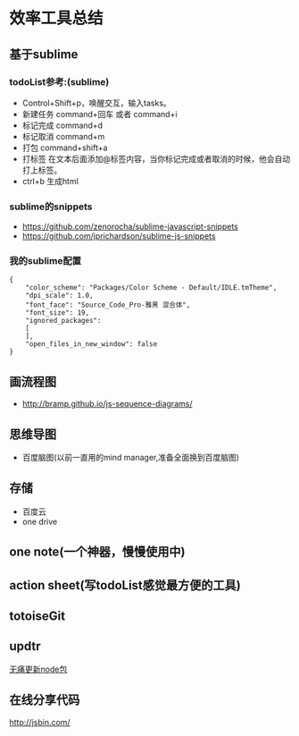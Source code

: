 # 效率工具总结

## 基于sublime

### todoList参考:(sublime)
- Control+Shift+p，唤醒交互，输入tasks。
- 新建任务 command+回车 或者 command+i
- 标记完成 command+d
- 标记取消 command+m
- 打包 command+shift+a
- 打标签 在文本后面添加@标签内容，当你标记完成或者取消的时候，他会自动打上标签。
- ctrl+b 生成html

### sublime的snippets

- https://github.com/zenorocha/sublime-javascript-snippets
- https://github.com/jprichardson/sublime-js-snippets

### 我的sublime配置

```
{
    "color_scheme": "Packages/Color Scheme - Default/IDLE.tmTheme",
    "dpi_scale": 1.0,
    "font_face": "Source_Code_Pro-雅黑 混合体",
    "font_size": 19,
    "ignored_packages":
    [
    ],
    "open_files_in_new_window": false
}

```

## 画流程图
- http://bramp.github.io/js-sequence-diagrams/

## 思维导图
- 百度脑图(以前一直用的mind manager,准备全面换到百度脑图)

## 存储
- 百度云
- one drive

## one note(一个神器，慢慢使用中)

## action sheet(写todoList感觉最方便的工具)

## totoiseGit

## updtr
[无痛更新node包](https://github.com/peerigon/updtr)

## 在线分享代码
http://jsbin.com/